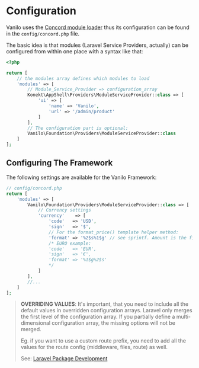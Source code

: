 # Configuration

Vanilo uses the
[Concord module loader](https://github.com/artkonekt/concord) thus its
configuration can be found in the `config/concord.php` file.

The basic idea is that modules (Laravel Service Providers, actually) can
be configured from within one place with a syntax like that:

```php
<?php

return [
    // the modules array defines which modules to load
    'modules' => [
        // Module_Service_Provider => configuration_array
        Konekt\AppShell\Providers\ModuleServiceProvider::class => [
            'ui' => [
                'name' => 'Vanilo',
                'url' => '/admin/product'
            ]
        ],
        // The configuration part is optional: 
        Vanilo\Foundation\Providers\ModuleServiceProvider::class
    ]
];
```

## Configuring The Framework

The following settings are available for the Vanilo Framework:

```php
// config/concord.php
return [
    'modules' => [
        Vanilo\Foundation\Providers\ModuleServiceProvider::class => [
            // Currency settings
            'currency'    => [
                'code'   => 'USD',
                'sign'   => '$',
                // For the format_price() template helper method:
                'format' => '%2$s%1$g' // see sprintf. Amount is the first argument, currency is the second
                /* EURO example:
                'code'   => 'EUR',
                'sign'   => '€',
                'format' => '%1$g%2$s'
                */
            ]            
        ],
        //...    
    ]
];
```

> **OVERRIDING VALUES**: It's important, that you need to include all the default values in overridden
> configuration arrays. Laravel only merges the first level of the configuration array. If you
> partially define a multi-dimensional configuration array, the missing options will not be merged.
>
> Eg. if you want to use a custom route prefix, you need to add all the values for the route config
> (middleware, files, route) as well.
>
> See: [Laravel Package Development](https://laravel.com/docs/9.x/packages#configuration)
